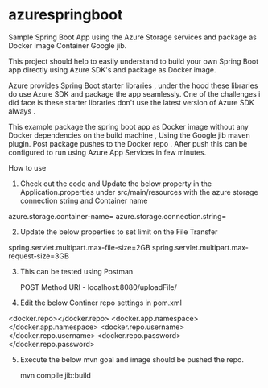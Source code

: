 # azurespringboot

Sample Spring Boot App using the Azure Storage services and package as Docker image Container Google jib.


This project should help to easily understand to build your own Spring Boot app directly using Azure SDK's and package as Docker image.

Azure provides Spring Boot starter libraries , under the hood these libraries do use Azure SDK and package the app  seamlessly. One of the challenges i did face is these starter libraries don't use the latest version of Azure SDK always . 

This example package the spring boot app as Docker image without any Docker dependencies on the build machine , Using the Google jib maven plugin. Post package pushes to the Docker repo . After push this can be configured to run using Azure App Services in few minutes.



How to use 

1. Check out the code and Update the below property in the Application.properties under src/main/resources with the azure storage connection string and Container name

azure.storage.container-name=<Update Container Name>
azure.storage.connection.string=<Update Connection String>
  
  2. Update the below properties to set limit on the File Transfer
  
  spring.servlet.multipart.max-file-size=2GB
  spring.servlet.multipart.max-request-size=3GB
  
 3. This can be tested using Postman
  
    POST Method URI - localhost:8080/uploadFile/
    
 4. Edit the below Continer repo settings in pom.xml
 
   <docker.repo><Repo URL></docker.repo>
		<docker.app.namespace><Application name ></docker.app.namespace>
		<docker.repo.username></docker.repo.username>
		<docker.repo.password></docker.repo.password>
    
  5. Execute the below mvn goal and image should be pushed the repo.
  
      mvn compile jib:build
    
    

